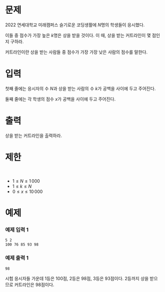 # 문제
2022 연세대학교 미래캠퍼스 슬기로운 코딩생활에 
$N$명의 학생들이 응시했다.

이들 중 점수가 가장 높은 
$k$명은 상을 받을 것이다. 이 때, 상을 받는 커트라인이 몇 점인지 구하라.

커트라인이란 상을 받는 사람들 중 점수가 가장 가장 낮은 사람의 점수를 말한다.

# 입력
첫째 줄에는 응시자의 수 
$N$과 상을 받는 사람의 수 
$k$가 공백을 사이에 두고 주어진다.

둘째 줄에는 각 학생의 점수 
$x$가 공백을 사이에 두고 주어진다.

# 출력
상을 받는 커트라인을 출력하라.

# 제한
 
- $1 ≤ N ≤ 1\,000$ 
 
- $1 ≤ k ≤ N$ 
 
- $0 ≤ x ≤ 10\,000$ 

# 예제
### 예제 입력 1 
```
5 2
100 76 85 93 98
```
### 예제 출력 1 
```
98
```
시험 응시자들 가운데 1등은 100점, 2등은 98점, 3등은 93점이다. 2등까지 상을 받으므로 커트라인은 98점이다.


